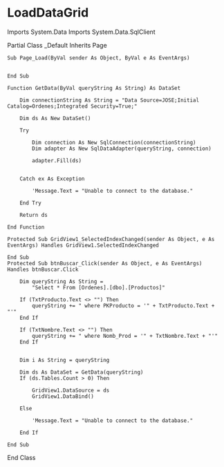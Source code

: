# LoadDataGrid

Imports System.Data
Imports System.Data.SqlClient

Partial Class _Default
    Inherits Page

    Sub Page_Load(ByVal sender As Object, ByVal e As EventArgs)


    End Sub

    Function GetData(ByVal queryString As String) As DataSet

        Dim connectionString As String = "Data Source=JOSE;Initial Catalog=Ordenes;Integrated Security=True;"

        Dim ds As New DataSet()

        Try

            Dim connection As New SqlConnection(connectionString)
            Dim adapter As New SqlDataAdapter(queryString, connection)

            adapter.Fill(ds)


        Catch ex As Exception

            'Message.Text = "Unable to connect to the database."

        End Try

        Return ds

    End Function

    Protected Sub GridView1_SelectedIndexChanged(sender As Object, e As EventArgs) Handles GridView1.SelectedIndexChanged

    End Sub
    Protected Sub btnBuscar_Click(sender As Object, e As EventArgs) Handles btnBuscar.Click

        Dim queryString As String =
            "Select * From [Ordenes].[dbo].[Productos]"

        If (TxtProducto.Text <> "") Then
            queryString += " where PKProducto = '" + TxtProducto.Text + "'"
        End If

        If (TxtNombre.Text <> "") Then
            queryString += " where Nomb_Prod = '" + TxtNombre.Text + "'"
        End If


        Dim i As String = queryString

        Dim ds As DataSet = GetData(queryString)
        If (ds.Tables.Count > 0) Then

            GridView1.DataSource = ds
            GridView1.DataBind()

        Else

            'Message.Text = "Unable to connect to the database."

        End If

    End Sub
End Class
